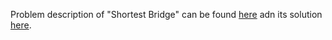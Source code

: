 Problem description of "Shortest Bridge" can be found [here](https://leetcode.com/problems/shortest-bridge/) adn its solution [here](https://github.com/aurimas13/LeetCode-HackerRank-MAANG/blob/main/LeetCode/Java%20Solutions/Shortest%20Bridge/shortest.java).